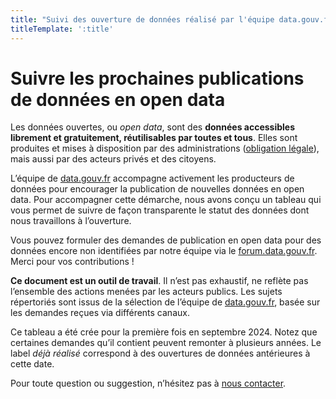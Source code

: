 ```yaml
---
title: "Suivi des ouverture de données réalisé par l'équipe data.gouv.fr"
titleTemplate: ':title'
---
```


<script setup>
import SuiviOuverture from './.vitepress/theme/components/SuiviOuverture.vue';
</script>

# Suivre les prochaines publications de données en open data

Les données ouvertes, ou *open data*, sont des **données accessibles librement et gratuitement, réutilisables par toutes et tous**. Elles sont produites et mises à disposition par des administrations ([obligation légale](https://guides.data.gouv.fr/guides-open-data/guide-juridique/producteurs-de-donnees/comprendre-la-notion-dopen-data)), mais aussi par des acteurs privés et des citoyens.

L’équipe de [data.gouv.fr](http://data.gouv.fr) accompagne activement les producteurs de données pour encourager la publication de nouvelles données en open data. Pour accompagner cette démarche, nous avons conçu un tableau qui vous permet de suivre de façon transparente le statut des données dont nous travaillons à l’ouverture.

Vous pouvez formuler des demandes de publication en open data pour des données encore non identifiées par notre équipe via le [forum.data.gouv.fr](https://forum.data.gouv.fr/). Merci pour vos contributions !

**Ce document est un outil de travail**. Il n’est pas exhaustif, ne reflète pas l’ensemble des actions menées par les acteurs publics. Les sujets répertoriés sont issus de la sélection de l’équipe de [data.gouv.fr](http://data.gouv.fr/), basée sur les demandes reçues via différents canaux.

Ce tableau a été crée pour la première fois en septembre 2024. Notez que certaines demandes qu’il contient peuvent remonter à plusieurs années. Le label _déjà réalisé_ correspond à des ouvertures de données antérieures à cette date. 

Pour toute question ou suggestion, n’hésitez pas à [nous contacter](https://support.data.gouv.fr/).

<br />
<SuiviOuverture />


